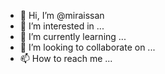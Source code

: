 - 👋 Hi, I’m @miraissan
- 👀 I’m interested in ...
- 🌱 I’m currently learning ...
- 💞️ I’m looking to collaborate on ...
- 📫 How to reach me ...

<!---
miraissan/miraissan is a ✨ special ✨ repository because its `README.md` (this file) appears on your GitHub profile.
You can click the Preview link to take a look at your changes.
--->
